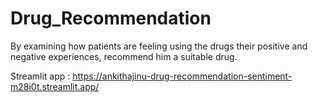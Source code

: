 # Drug_Recommendation
By examining how patients are feeling using the drugs their positive and negative experiences, recommend him a suitable drug.

Streamlit app : https://ankithajinu-drug-recommendation-sentiment-m28i0t.streamlit.app/ 
